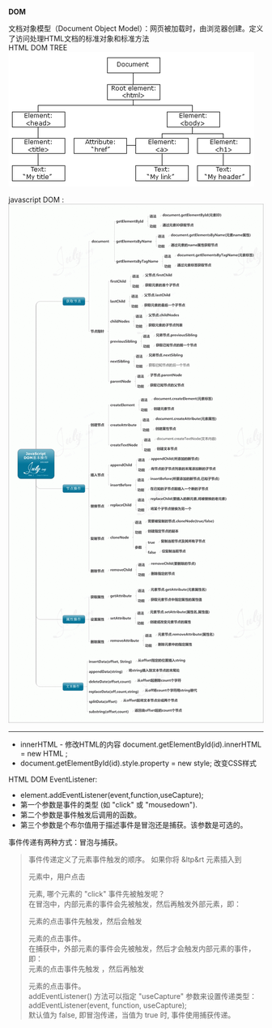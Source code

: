 **DOM**

文档对象模型（Document Object Model）：网页被加载时，由浏览器创建。定义了访问处理HTML文档的标准对象和标准方法    
HTML DOM TREE    
 ![htmltree](imgSrc/pic_htmltree.png)
 
 javascript DOM :    
 ![DOM知识脑图](imgSrc/1470709730442234.gif)

- - - 

* innerHTML - 修改HTML的内容 document.getElementById(id).innerHTML = new HTML ; 
* document.getElementById(id).style.property = new style; 改变CSS样式

HTML DOM EventListener:
* element.addEventListener(event,function,useCapture);
* 第一个参数是事件的类型 (如 "click" 或 "mousedown").
* 第二个参数是事件触发后调用的函数。
* 第三个参数是个布尔值用于描述事件是冒泡还是捕获。该参数是可选的。

事件传递有两种方式：冒泡与捕获。    
>事件传递定义了元素事件触发的顺序。 如果你将 &ltp&rt 元素插入到 <div> 元素中，用户点击 <p> 元素, 哪个元素的 "click" 事件先被触发呢？    
>在冒泡中，内部元素的事件会先被触发，然后再触发外部元素，即： <p> 元素的点击事件先触发，然后会触发 <div> 元素的点击事件。        
>在捕获中，外部元素的事件会先被触发，然后才会触发内部元素的事件，即： <div> 元素的点击事件先触发 ，然后再触发 <p> 元素的点击事件。        
>addEventListener() 方法可以指定 "useCapture" 参数来设置传递类型：    
>addEventListener(event, function, useCapture);    
>默认值为 false, 即冒泡传递，当值为 true 时, 事件使用捕获传递。
